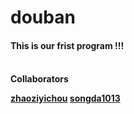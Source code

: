 # douban
<h4>This is our frist program !!!<h4>
<br/>
Collaborators

[zhaoziyichou](https://github.com/zhaoziyichou)
[songda1013](https://github.com/songda1013/)


